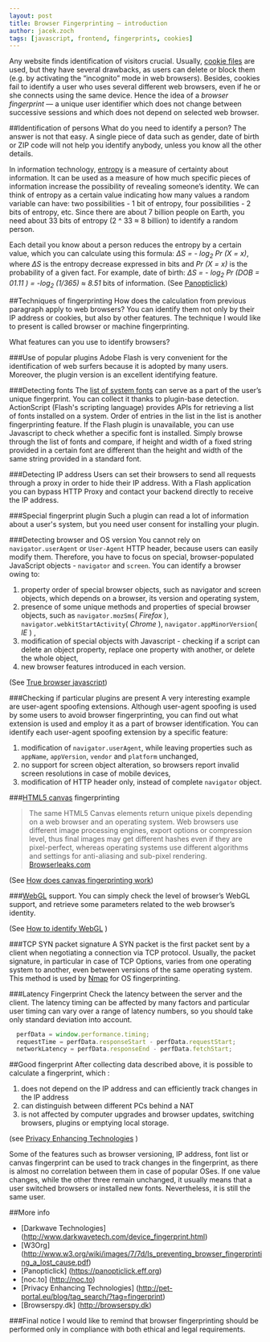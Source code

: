 ```yaml
---
layout: post
title: Browser Fingerprinting — introduction
author: jacek.zoch
tags: [javascript, frontend, fingerprints, cookies]
---
```

Any website finds identification of visitors crucial.
Usually, [cookie files](http://en.wikipedia.org/wiki/HTTP_cookie) are used, but they have several drawbacks,
as users can delete or block them (e.g. by activating the “incognito” mode in web browsers).
Besides, cookies fail to identify a user who uses several different web browsers, even if he or she connects using the same device.
Hence the idea of a _browser fingerprint_ &mdash; a unique user identifier
which does not change between successive sessions and which does not depend on selected web browser.

##Identification of persons
What do you need to identify a person? The answer is not that easy. A single piece of data such as gender,
date of birth or ZIP code will not help you identify anybody, unless you know all the other details.

In information technology, [entropy](http://en.wikipedia.org/wiki/Entropy_%28information_theory%29) is a measure of certainty about information.
It can be used as a measure of how much specific pieces of information increase the possibility of revealing someone’s identity.
We can think of entropy as a certain value indicating how many values a random variable can have: two possibilities - 1 bit of entropy,
four possibilities - 2 bits of entropy, etc.
Since there are about 7 billion people on Earth, you need about 33 bits of entropy (2 ^ 33 ≈ 8 billion) to identify a random person.

Each detail you know about a person reduces the entropy by a certain value,
which you can calculate using this formula: _&Delta;S = - log<sub>2</sub> Pr (X = x)_, where _&Delta;S_ is the entropy decrease expressed in bits
and _Pr (X = x)_ is the probability of a given fact.
For example, date of birth: _&Delta;S = - log<sub>2</sub> Pr (DOB = 01.11 ) = -log<sub>2</sub> (1/365) ≈ 8.51_ bits of information.
(See [Panopticlick](https://panopticlick.eff.org))
  
##Techniques of fingerprinting
How does the calculation from previous paragraph apply to web browsers? You can identify them not only by their IP address or cookies, but also by other features.
The technique I would like to present is called browser or machine fingerprinting.
  
What features can you use to identify browsers?
  
###Use of popular plugins
Adobe Flash is very convenient for the identification of web surfers because it is adopted by many users.
Moreover, the plugin version is an excellent identifying feature.
  
###Detecting fonts
The [list of system fonts](http://www.darkwavetech.com/fingerprint/fingerprint_fonts.html) can serve as a part of the user’s unique fingerprint.
You can collect it thanks to plugin-base detection.
ActionScript (Flash's scripting language) provides APIs for retrieving a list of fonts installed on a system.
Order of entries in the list in the list is another fingerprinting feature.
If the Flash plugin is unavailable, you can use Javascript to check whether a specific font is installed.
Simply browse through the list of fonts and compare,
if height and width of a fixed string provided in a certain font are different than the height and width of the same string provided in a standard font.

###Detecting IP address
Users can set their browsers to send all requests through a proxy in order to hide their IP address.
With a Flash application you can bypass HTTP Proxy and contact your backend directly to receive the IP address.
  
###Special fingerprint plugin
Such a plugin can read a lot of information about a user's system, but you need user consent for installing your plugin.
  
###Detecting browser and OS version
You cannot rely on `navigator.userAgent` or `User-Agent` HTTP header, because users can easily modify them.
Therefore, you have to focus on special, browser-populated JavaScript objects - `navigator` and `screen`.
You can identify a browser owing to:

1. property order of special browser objects, such as navigator and screen objects, which depends on a browser,
its version and operating system,
2. presence of some unique methods and properties of special browser objects, such as
`navigator.mozSms`( _Firefox_ ), `navigator.webkitStartActivity`( _Chrome_ ), `navigator.appMinorVersion`( _IE_ ) ,
3. modification of special objects with Javascript - checking if a script can delete an object property,
replace one property with another, or delete the whole object,
4. new browser features introduced in each version.
  
(See [True browser javascript](http://www.darkwavetech.com/fingerprint/fingerprint_truebrowser.html))
  
###Checking if particular plugins are present
A very interesting example are user-agent spoofing extensions.
Although user-agent spoofing is used by some users to avoid browser fingerprinting,
you can find out what extension is used and employ it as a part of browser identification.
You can identify each user-agent spoofing extension by a specific feature:

1. modification of `navigator.userAgent`, while leaving properties such as `appName`, `appVersion`, `vendor` and `platform` unchanged,
2. no support for screen object alteration, so browsers report invalid screen resolutions in case of mobile devices,
3. modification of HTTP header only, instead of complete `navigator` object.

###[HTML5 canvas](https://developer.mozilla.org/en-US/docs/Web/API/Canvas_API) fingerprinting

> The same HTML5 Canvas elements return unique pixels depending on a web browser and an operating system.
> Web browsers use different image processing engines, export options or compression level,
thus final images may get different hashes even if they are pixel-perfect,
whereas operating systems use different algorithms and settings for anti-aliasing and sub-pixel rendering.
> [Browserleaks.com](https://www.browserleaks.com/canvas)
  
(See [How does canvas fingerprinting work](https://www.browserleaks.com/canvas#how-does-it-work))
  
###[WebGL](https://www.khronos.org/webgl) support.
You can simply check the level of browser’s WebGL support, and retrieve some parameters related to the web browser’s identity.

(See [How to identify WebGL](https://www.browserleaks.com/webgl#howto-webgl-ident) )
  
###TCP SYN packet signature
A SYN packet is the first packet sent by a client when negotiating a connection via TCP protocol.
Usually, the packet signature, in particular in case of TCP Options, varies from one operating system to another,
even between versions of the same operating system.
This method is used by [Nmap](http://nmap.org/book/osdetect-methods.html) for OS fingerprinting.
  
###Latency Fingerprint
Check the latency between the server and the client.
The latency timing can be affected by many factors and particular user timing can vary over a range of latency numbers,
so you should take only standard deviation into account.
  
```Javascript
  perfData = window.performance.timing;
  requestTime = perfData.responseStart - perfData.requestStart;
  networkLatency = perfData.responseEnd - perfData.fetchStart;
```
  
##Good fingerprint
After collecting data described above, it is possible to calculate a fingerprint,
which :

 1. does not depend on the IP address and can efficiently track changes in the IP address
 2. can distinguish between different PCs behind a NAT
 3. is not affected by computer upgrades and browser updates, switching browsers, plugins or emptying local storage.

(see [Privacy Enhancing Technologies]( http://pet-portal.eu/files/articles/2011/fingerprinting/cross-browser_fingerprinting.pdf ) )
  
Some of the features such as browser versioning, IP address, font list or canvas fingerprint can be used to track changes in the fingerprint,
as there is almost no correlation between them in case of popular OSes.
If one value changes, while the other three remain unchanged, it usually means that a user switched browsers or installed new fonts.
Nevertheless, it is still the same user.
  
##More info
* [Darkwave Technologies] (http://www.darkwavetech.com/device_fingerprint.html)
* [W3Org] (http://www.w3.org/wiki/images/7/7d/Is_preventing_browser_fingerprinting_a_lost_cause.pdf)
* [Panopticlick] (https://panopticlick.eff.org)
* [noc.to] (http://noc.to)
* [Privacy Enhancing Technologies] (http://pet-portal.eu/blog/tag_search/?tag=fingerprint)
* [Browserspy.dk] (http://browserspy.dk)
  
###Final notice
I would like to remind that browser fingerprinting should be performed only in compliance with both ethical and legal requirements.
